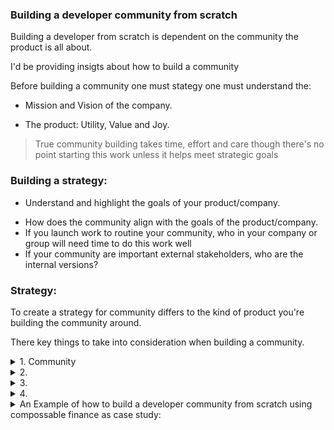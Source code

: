 ### Building a developer community from scratch

Building a developer from scratch is dependent on the community the product is all about.

I'd be providing insigts about how to build a community

Before building a community one must stategy one must understand the:

- Mission and Vision of the company.

- The product: Utility, Value and Joy.

> True community building takes time, effort and care though there's no point starting this work unless it helps meet strategic goals

### Building a strategy:

- Understand and highlight the goals of your product/company.

* How does the community align with the goals of the product/company.
* If you launch work to routine your community, who in your company or group will need time to do this work well
* If your community are important external stakeholders, who are the internal versions?

### Strategy:

To create a strategy for community differs to the kind of product you're building the community around.

There key things to take into consideration when building a community.

<details>
    <summary>1. Community</summary>

</details>

<details>
    <summary>2.</summary>

</details>

<details>
    <summary>3.</summary>

</details>

<details>
    <summary>4.</summary>

</details>

<details>
    <summary>An Example of how to build a developer community from scratch using compossable finance as case study:</summary>
<p>

#### We can hide anything, even code!

```ruby
   puts "Hello World"
```

</p>
</details>
